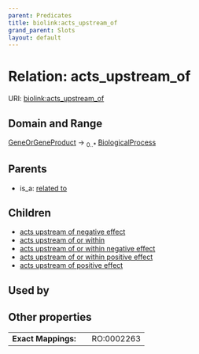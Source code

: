 ```yaml
---
parent: Predicates
title: biolink:acts_upstream_of
grand_parent: Slots
layout: default
---
```


# Relation: acts_upstream_of




URI: [biolink:acts_upstream_of](https://w3id.org/biolink/vocab/acts_upstream_of)

## Domain and Range

[GeneOrGeneProduct](GeneOrGeneProduct.md) ->  <sub>0..\*</sub> [BiologicalProcess](BiologicalProcess.md)

## Parents

 *  is_a: [related to](related_to.md)

## Children

 *  [acts upstream of negative effect](acts_upstream_of_negative_effect.md)
 *  [acts upstream of or within](acts_upstream_of_or_within.md)
 *  [acts upstream of or within negative effect](acts_upstream_of_or_within_negative_effect.md)
 *  [acts upstream of or within positive effect](acts_upstream_of_or_within_positive_effect.md)
 *  [acts upstream of positive effect](acts_upstream_of_positive_effect.md)

## Used by


## Other properties

|  |  |  |
| --- | --- | --- |
| **Exact Mappings:** | | RO:0002263 |

